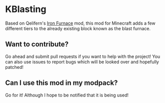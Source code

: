 # KBlasting

Based on Qelifern's [Iron Furnace](https://www.curseforge.com/minecraft/mc-mods/iron-furnaces) mod, this mod for Minecraft adds a few different tiers to the already existing block known as the blast furnace.

## Want to contribute?
Go ahead and submit pull requests if you want to help with the project! You can also use issues to report bugs which will be looked over and hopefully patched!

## Can I use this mod in my modpack?
Go for it! Although I hope to be notified that it is being used!
